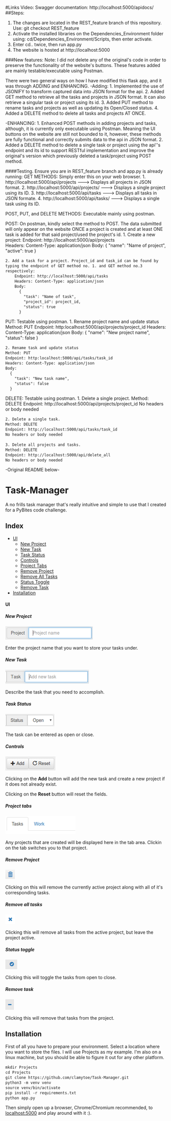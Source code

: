#Links
  Video: 
  Swagger documentation: http://localhost:5000/apidocs/
##Steps:
  1. The changes are located in the REST_feature branch of this repository. Use: git checkout REST_feature
  2. Activate the installed libraries on the Dependencies_Environment folder using: cd/Dependencies_Environment/Scripts, then enter activate.
  3. Enter cd.. twice, then run app.py
  4. The website is hosted at http://localhost:5000

###New features:
  Note: I did not delete any of the original's code in order to preserve the functionality of the website's buttons. These features added are mainly testable/executable using Postman.

  There were two general ways on how I have modified this flask app, and it was through ADDING and ENHANCING.
  -Adding: 
    1. Implemented the use of JSONIFY to transform captured data into JSON format for the api.
    2. Added GET method to retrieve all the tasks and projects in JSON format. It can also retrieve a singular task or project using its id.
    3. Added PUT method to rename tasks and projects as well as updating its Open/Closed status.
    4. Added a DELETE method to delete all tasks and projects AT ONCE.
  
  -ENHANCING:
    1. Enhanced POST methods in adding projects and tasks, although, it is currently only executable using Postman. Meaning the UI buttons on the website are still not bounded to it, however, these methods are fully functional and correctly submits data to the api in JSON format.
    2. Added a DELETE method to delete a single task or project using the api''s endpoint and its id to support RESTful implementation and improve the original's version which previously deleted a task/project using POST method.

####Testing. Ensure you are in REST_feature branch and app.py is already running:
  GET METHODS: Simply enter this on your web browser.
    1. http://localhost:5000/api/projects                --->              Displays all projects in JSON format.
    2. http://localhost:5000/api/projects/<id>           --->              Displays a single project using its ID.
    3. http://localhost:5000/api/tasks                   --->              Displays all tasks in JSON formate.
    4. http://localhost:5000/api/tasks/<id>              --->              Displays a single task using its ID.


  POST, PUT, and DELETE METHODS: Executable mainly using postman.

  POST: On postman, kindly select the method to POST. The data submitted will only appear on the website ONCE a project is created and at least ONE task is added for that said project/used the project's id. 
    1. Create a new project:
        Endpoint: http://localhost:5000/api/projects   
        Headers: Content-Type: application/json
        Body:
            {
              "name": "Name of project",
              "active": true
            }

    2. Add a task for a project. Project_id and task_id can be found by typing the endpoint of GET method no. 1. and GET method no.3 respectively:
        Endpoint: http://localhost:5000/api/tasks
        Headers: Content-Type: application/json
        Body:
          {
            "task": "Name of task",
            "project_id": project_id,
            "status": true
          }

  PUT: Testable using postman.
    1. Rename project name and update status
      Method: PUT
      Endpoint: http:localhost:5000/api/projects/project_id
      Headers: Content-Type: application/json
      Body:
        {
          "name": "New project name",
          "status": false
        }

    2. Rename task and update status
    Method: PUT
    Endpoint: http:localhost:5000/api/tasks/task_id
    Headers: Content-Type: application/json
    Body:
      {
        "task": "New task name",
        "status": false
      }

  DELETE: Testable using postman.
    1. Delete a single project.
    Method: DELETE
    Endpoint: http://localhost:5000/api/projects/project_id
    No headers or body needed

    2. Delete a single task.
    Method: DELETE
    Endpoint: http://localhost:5000/api/tasks/task_id
    No headers or body needed

    3. Delete all projects and tasks.
    Method: DELETE
    Endpoint: http://localhost:5000/api/delete_all
    No headers or body needed


-Original README below-

# Task-Manager
A no frills task manager that's really intuitive and simple to use that I created for a PyBites code challenge.

## Index
* [UI](#ui)
  * [New Project](#new-project)
  * [New Task](#new-task)
  * [Task Status](#task-status)
  * [Controls](#controls)
  * [Project Tabs](#project-tabs)
  * [Remove Project](#remove-project)
  * [Remove All Tasks](#remove-all-tasks)
  * [Status Toggle](#status-toggle)
  * [Remove Task](#remove-task)
* [Installation](#installation)

#### UI

##### New Project
![New Project](img/project.png)

Enter the project name that you want to store your tasks
under.

##### New Task
![New Task](img/task.png)

Describe the task that you need to accomplish.

##### Task Status
![Task Status](img/status.png)

The task can be entered as open or close.

##### Controls
![Controls](img/controls.png)

Clicking on the **Add** button will add the new task and create
a new project if it does not already exist.

Clicking on the **Reset** button will reset the fields.

##### Project tabs
![Project Tabs](img/tabs.png)

Any projects that are created will be displayed here in the
tab area. Clickin on the tab switches you to that project.

##### Remove Project
![Remove Project](img/remove_project.png)

Clicking on this will remove the currently active project
along with all of it's corresponding tasks.

##### Remove all tasks
![Remove Tasks](img/remove_all_tasks.png)

Clicking this will remove all tasks from the active project,
but leave the project active.

##### Status toggle
![Status Toggle](img/status_toggle.png)

Clicking this will toggle the tasks from open to close.

##### Remove task
![Remove Task](img/remove_task.png)

Clicking this will remove that tasks from the project.

## Installation
First of all you have to prepare your environment. Select
a location where you want to store the files. I will use 
Projects as my example. I'm also on a linux machine, but
you should be able to figure it out for any other platform.

    mkdir Projects
    cd Projects
    git clone https://github.com/clamytoe/Task-Manager.git
    python3 -m venv venv
    source venv/bin/activate
    pip install -r requirements.txt
    python app.py

Then simply open up a browser, Chrome/Chromium recommended,
to [localhost:5000](http://localhost:5000/) and play around
with it :).


